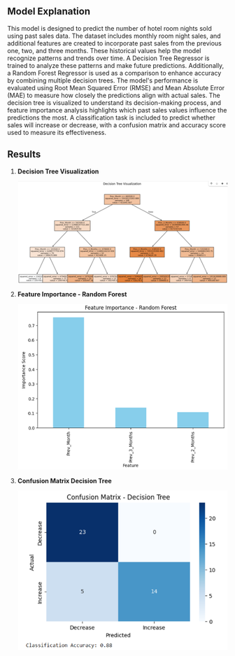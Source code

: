 ## Model Explanation
This model is designed to predict the number of hotel room nights sold using past sales data. The dataset includes monthly room night sales, and additional features are created to incorporate past sales from the previous one, two, and three months. These historical values help the model recognize patterns and trends over time. A Decision Tree Regressor is trained to analyze these patterns and make future predictions. Additionally, a Random Forest Regressor is used as a comparison to enhance accuracy by combining multiple decision trees. The model's performance is evaluated using Root Mean Squared Error (RMSE) and Mean Absolute Error (MAE) to measure how closely the predictions align with actual sales. The decision tree is visualized to understand its decision-making process, and feature importance analysis highlights which past sales values influence the predictions the most. A classification task is included to predict whether sales will increase or decrease, with a confusion matrix and accuracy score used to measure its effectiveness.
## Results

1. **Decision Tree Visualization**  

   ![Alt text](Decision_Tree_Visualization.png)

2. **Feature Importance - Random Forest**  

   ![Alt text](Feature_Importance_Random_Forest.png)

3. **Confusion Matrix Decision Tree**  

   ![Alt text](Confusion_Matrix_Decision_Tree.png)
